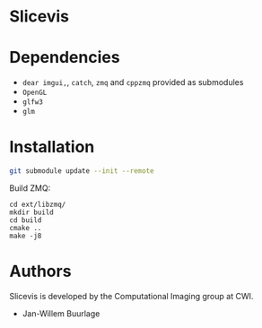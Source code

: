 Slicevis
========

Dependencies
============

* `dear imgui,`, `catch`, `zmq` and `cppzmq` provided as submodules
* `OpenGL`
* `glfw3`
* `glm`

Installation
============

```bash
git submodule update --init --remote
```

Build ZMQ:

```
cd ext/libzmq/
mkdir build
cd build
cmake ..
make -j8
```

Authors
=======

Slicevis is developed by the Computational Imaging group at CWI.

- Jan-Willem Buurlage
